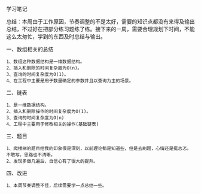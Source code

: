 学习笔记

总结：本周由于工作原因，节奏调整的不是太好，需要的知识点都没有来得及输出总结，不过好在把部分练习题练了练。接下来的一周，需要合理规划下时间，不能这么太匆忙，学到的东西及时总结与输出。

一、数组相关的总结
```aidl
1、数组这种数据结构是一维数据结构。
2、插入和删除的时间复杂度为O(n)。
3、查询的时间复杂度为O(1)。
4、在工程中主要是用于数量确定的参数并且以查询为主的场景。
```
二、链表
```aidl
1、是一维数据结构。
2、插入和删除操作的时间复杂度为O(1)。
3、查询的时间复杂度为O(n)
4、工程中主要用于修改相关的操作(基础链表)
```

三、题目
```aidl
1、爬楼梯的题目给我的印象很是深刻，以前理论都是知道些，但是去刷题，心情还是挺忐忑。
不敢写，思路也不清晰。
2、发现多做几遍后，自信心有了很大的提升。
```

四、改进
```aidl
1、本周节奏调整不佳，后续需要学一点总结一些。
```